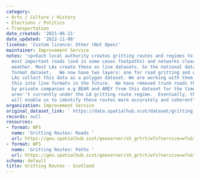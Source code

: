 ```yaml
---
category:
- Arts / Culture / History
- Elections / Politics
- Transportation
date_created: '2021-06-11'
date_updated: '2022-11-08'
license: 'Custom licence: Other (Not Open)'
maintainer: Improvement Service
notes: '<p>Each local authority creates gritting routes and regimes to keep their
  most important roads (and in some cases footpaths) and networks clear come bad winter
  weather. Most LAs create these as line datasets. So the national dataset is a line
  format dataset.   We now have two layers: one for road gritting and one for footpath.  Some
  LAs collect this data as a polygon dataset. We are working with them to convert
  this into line formats in the future.  We have removed trunk roads that are cleared
  by private companies e.g BEAR and AMEY from this dataset for the time being as they
  aren''t currently under the LA gritting route regime.  Eventually, the Street Gazetteer
  will enable us to identify these routes more accurately and coherently.</p>'
organization: Improvement Service
original_dataset_link: ' https://data.spatialhub.scot/dataset/gritting_routes-is'
records: null
resources:
- format: WFS
  name: 'Gritting Routes: Roads '
  url: https://geo.spatialhub.scot/geoserver/sh_grtrt/wfs?service=wfs&typeName=sh_grtrt:pub_grtrt
- format: WFS
  name: 'Gritting Routes: Paths '
  url: https://geo.spatialhub.scot/geoserver/sh_grtrt/wfs?service=wfs&typeName=sh_grtrt:pub_grtrtpth
schema: default
title: Gritting Routes - Scotland
---
```

